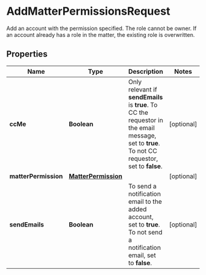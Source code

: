 

# AddMatterPermissionsRequest

Add an account with the permission specified. The role cannot be owner. If an account already has a role in the matter, the existing role is overwritten.

## Properties

| Name | Type | Description | Notes |
|------------ | ------------- | ------------- | -------------|
|**ccMe** | **Boolean** | Only relevant if **sendEmails** is **true**. To CC the requestor in the email message, set to **true**. To not CC requestor, set to **false**. |  [optional] |
|**matterPermission** | [**MatterPermission**](MatterPermission.md) |  |  [optional] |
|**sendEmails** | **Boolean** | To send a notification email to the added account, set to **true**. To not send a notification email, set to **false**. |  [optional] |



